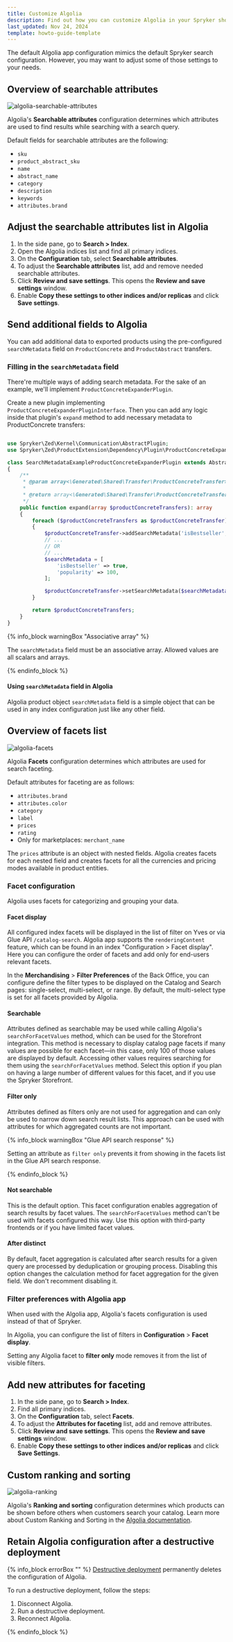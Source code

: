 ```yaml
---
title: Customize Algolia
description: Find out how you can customize Algolia in your Spryker shop
last_updated: Nov 24, 2024
template: howto-guide-template
---
```



The default Algolia app configuration mimics the default Spryker search configuration. However, you may want to adjust some of those settings to your needs.

## Overview of searchable attributes

![algolia-searchable-attributes](https://spryker.s3.eu-central-1.amazonaws.com/docs/pbc/all/search/third-party-integrations/configure-algolia/algolia-searchable-attributes.png)

Algolia's **Searchable attributes** configuration determines which attributes are used to find results while searching with a search query.

Default fields for searchable attributes are the following:
- `sku`
- `product_abstract_sku`
- `name`
- `abstract_name`
- `category`
- `description`
- `keywords`
- `attributes.brand`

## Adjust the searchable attributes list in Algolia

1. In the side pane, go to **Search&nbsp;<span aria-label="and then">></span> Index**.
2. Open the Algolia indices list and find all primary indices.
3. On the **Configuration** tab, select **Searchable attributes**.
4. To adjust the **Searchable attributes** list, add and remove needed searchable attributes.
5. Click **Review and save settings**. This opens the **Review and save settings** window.
6. Enable **Copy these settings to other indices and/or replicas** and click **Save settings**.

## Send additional fields to Algolia

You can add additional data to exported products using the pre-configured `searchMetadata` field on `ProductConcrete` and `ProductAbstract` transfers.

### Filling in the `searchMetadata` field

There're multiple ways of adding search metadata. For the sake of an example, we'll implement `ProductConcreteExpanderPlugin`.

Create a new plugin implementing `ProductConcreteExpanderPluginInterface`. Then you can add any logic inside that plugin's `expand` method to add necessary metadata to ProductConcrete transfers:

```php

use Spryker\Zed\Kernel\Communication\AbstractPlugin;  
use Spryker\Zed\ProductExtension\Dependency\Plugin\ProductConcreteExpanderPluginInterface;

class SearchMetadataExampleProductConcreteExpanderPlugin extends AbstractPlugin implements ProductConcreteExpanderPluginInterface  
{  
    /**  
     * @param array<\Generated\Shared\Transfer\ProductConcreteTransfer> $productConcreteTransfers  
     *  
     * @return array<\Generated\Shared\Transfer\ProductConcreteTransfer>  
     */  
    public function expand(array $productConcreteTransfers): array  
    {  
        foreach ($productConcreteTransfers as $productConcreteTransfer)
        {
            $productConcreteTransfer->addSearchMetadata('isBestseller', true);
            // ...
            // OR
            // ...
            $searchMetadata = [
                'isBestseller' => true,
                'popularity' => 100,
            ];

            $productConcreteTransfer->setSearchMetadata($searchMetadata);
        }

        return $productConcreteTransfers;
    }  
}
```

{% info_block warningBox "Associative array" %}

The `searchMetadata` field must be an associative array. Allowed values are all scalars and arrays.

{% endinfo_block %}

#### Using `searchMetadata` field in Algolia

Algolia product object `searchMetadata` field is a simple object that can be used in any index configuration just like any other field.

## Overview of facets list

![algolia-facets](https://spryker.s3.eu-central-1.amazonaws.com/docs/pbc/all/search/third-party-integrations/configure-algolia/algolia-facets.png)

Algolia **Facets** configuration determines which attributes are used for search faceting.

Default attributes for faceting are as follows:
- `attributes.brand`
- `attributes.color`
- `category`
- `label`
- `prices`
- `rating`
- Only for marketplaces: `merchant_name`

The `prices` attribute is an object with nested fields. Algolia creates facets for each nested field and creates facets for all the currencies and pricing modes available in product entities.

### Facet configuration

Algolia uses facets for categorizing and grouping your data.

#### Facet display

All configured index facets will be displayed in the list of filter on Yves or via Glue API `/catalog-search`.
Algolia app supports the `renderingContent` feature, which can be found in an index "Configuration > Facet display".
Here you can configure the order of facets and add only for end-users relevant facets.

In the **Merchandising** > **Filter Preferences** of the Back Office, you can configure define the filter types to be displayed on the Catalog and Search pages: single-select, multi-select, or range. By default, the multi-select type is set for all facets provided by Algolia.

#### Searchable

Attributes defined as searchable may be used while calling Algolia's `searchForFacetValues` method, which can be used for the Storefront integration. This method is necessary to display catalog page facets if many values are possible for each facet—in this case, only 100 of those values are displayed by default. Accessing other values requires searching for them using the `searchForFacetValues` method. Select this option if you plan on having a large number of different values for this facet, and if you use the Spryker Storefront.

#### Filter only

Attributes defined as filters only are not used for aggregation and can only be used to narrow down search result lists. This approach can be used with attributes for which aggregated counts are not important.

{% info_block warningBox "Glue API search response" %}

Setting an attribute as `filter only` prevents it from showing in the facets list in the Glue API search response.

{% endinfo_block %}

#### Not searchable

This is the default option. This facet configuration enables aggregation of search results by facet values. The `searchForFacetValues` method can't be used with facets configured this way. Use this option with third-party frontends or if you have limited facet values.

#### After distinct

By default, facet aggregation is calculated after search results for a given query are processed by deduplication or grouping process. Disabling this option changes the calculation method for facet aggregation for the given field. We don't recomment disabling it.

### Filter preferences with Algolia app

When used with the Algolia app, Algolia's facets configuration is used instead of that of Spryker.

In Algolia, you can configure the list of filters in **Configuration** > **Facet display**.

Setting any Algolia facet to **filter only** mode removes it from the list of visible filters.

## Add new attributes for faceting

1. In the side pane, go to **Search&nbsp;<span aria-label="and then">></span> Index**.
2. Find all primary indices.
3. On the **Configuration** tab, select **Facets**.
4. To adjust the **Attributes for faceting** list, add and remove attributes.
5. Click **Review and save settings**. This opens the **Review and save settings** window.
6. Enable **Copy these settings to other indices and/or replicas** and click **Save Settings**.

## Custom ranking and sorting

![algolia-ranking](https://spryker.s3.eu-central-1.amazonaws.com/docs/pbc/all/search/third-party-integrations/configure-algolia/algolia-ranking.png)

Algolia's **Ranking and sorting** configuration determines which products can be shown before others when customers search your catalog.
Learn more about Custom Ranking and Sorting in the [Algolia documentation](https://www.algolia.com/doc/guides/managing-results/must-do/custom-ranking/).

## Retain Algolia configuration after a destructive deployment

{% info_block errorBox "" %}
[Destructive deployment](https://spryker.com/docs/dg/dev/acp/retaining-acp-apps-when-running-destructive-deployments.html) permanently deletes the configuration of Algolia.

To run a destructive deployment, follow the steps:
1. Disconnect Algolia.
2. Run a destructive deployment.
3. Reconnect Algolia.

{% endinfo_block %}
